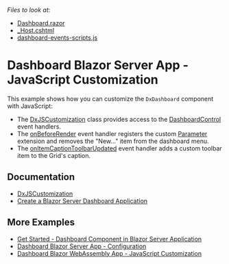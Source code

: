 <!-- default file list -->
*Files to look at*:

* [Dashboard.razor](./CS/BlazorDashboardApp/Pages/Dashboard.razor)
* [_Host.cshtml](./CS/BlazorDashboardApp/Pages/_Host.cshtml)
* [dashboard-events-scripts.js](./CS/BlazorDashboardApp/wwwroot/dashboard-events-scripts.js)
<!-- default file list end -->

# Dashboard Blazor Server App - JavaScript Customization

This example shows how you can customize the `DxDashboard` component with JavaScript:

- The [DxJSCustomization](https://docs.devexpress.com/Dashboard/DevExpress.DashboardBlazor.DxJSCustomization?v=21.1) class provides access to the [DashboardControl](https://docs.devexpress.com/Dashboard/js-DevExpress.Dashboard.DashboardControl) event handlers.
- The [onBeforeRender](https://docs.devexpress.com/Dashboard/js-DevExpress.Dashboard.DashboardControlOptions#js_devexpress_dashboard_dashboardcontroloptions_onbeforerender) event handler registers the custom [Parameter](https://github.com/DevExpress/dashboard-extensions/blob/master/docs/parameter-item.md) extension and removes the "New..." item from the dashboard menu.
- The [onItemCaptionToolbarUpdated](https://docs.devexpress.com/Dashboard/js-DevExpress.Dashboard.ViewerApiExtensionOptions#js_devexpress_dashboard_viewerapiextensionoptions_onitemcaptiontoolbarupdated) event handler adds a custom toolbar item to the Grid's caption.

## Documentation

- [DxJSCustomization](https://docs.devexpress.com/Dashboard/DevExpress.DashboardBlazor.DxJSCustomization?v=21.1)
- [Create a Blazor Server Dashboard Application](https://docs.devexpress.com/Dashboard/403029?v=21.1)

## More Examples

- [Get Started - Dashboard Component in Blazor Server Application](https://github.com/DevExpress-Examples/dashboard-blazor-server-app)
- [Dashboard Blazor Server App - Configuration](https://github.com/DevExpress-Examples/dashboard-blazor-server-configuration)
- [Dashboard Blazor WebAssembly App - JavaScript Customization](https://github.com/DevExpress-Examples/dashboard-blazor-webassembly-js-customization)
